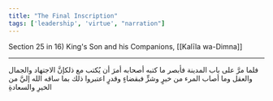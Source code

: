 ```yaml
---
title: "The Final Inscription"
tags: ['leadership', 'virtue', "narration"]
---
```


 Section 25 in 16) King's Son and his Companions, [[Kalīla wa-Dimna]]

---
فلما مرَّ على باب المدينة فأبصر ما كتبه أصحابه أمرَ أن يُكتب مع ذلكإنَّ الاجتهاد والجمال والعقل وما أصاب المرء من خيرٍ وشرٍّ فبقضاءٍ وقدرٍ اعتبروا ذلك بما ساقه الله إليَّ من الخيرِ والسعادةِ
